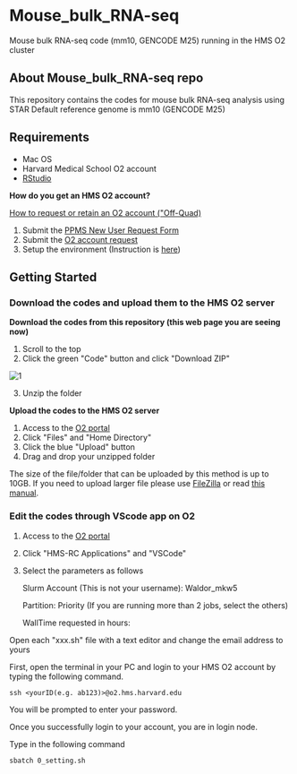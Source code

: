# Mouse_bulk_RNA-seq
Mouse bulk RNA-seq code (mm10, GENCODE M25) running in the HMS O2 cluster

## About Mouse_bulk_RNA-seq repo

This repository contains the codes for mouse bulk RNA-seq analysis using STAR
Default reference genome is mm10 (GENCODE M25)

## Requirements

* Mac OS
* Harvard Medical School O2 account
* [RStudio](https://posit.co/download/rstudio-desktop/)

**How do you get an HMS O2 account?**

[How to request or retain an O2 account ("Off-Quad)](https://harvardmed.atlassian.net/wiki/spaces/O2/pages/1918304257/How+to+request+or+retain+an+O2+account#%E2%80%9COff-Quad%E2%80%9D-(HMS-affiliate-hospital/institution)-Labs:)

1. Submit the [PPMS New User Request Form](https://ppms.us/harvard-hms/vdoc/?cont=on&pf=11&docid=30)
2. Submit the [O2 account request](https://harvardmed.service-now.com/stat?id=service_catalog_cards&sys_id=5165e1dbdb209050b642f27139961979&sysparm_category=991a7f2edb890c10b642f2713996196a&sysparm_catcardid=a5051476db0d0c10b642f2713996198d)
3. Setup the environment (Instruction is [here](https://www.dropbox.com/scl/fi/ghvubyrevu8w2oqd3yr98/20210107_HMSO2Setting.docx?rlkey=kkeepe31hgu3dp2mt7lv8g6qe&dl=0))

## Getting Started

### Download the codes and upload them to the HMS O2 server

**Download the codes from this repository (this web page you are seeing now)**

1. Scroll to the top
2. Click the green "Code" button and click "Download ZIP"

![1](https://github.com/hsgway/assets/blob/main/images/1.png)

3. Unzip the folder

**Upload the codes to the HMS O2 server**

1. Access to the [O2 portal](https://o2portal.rc.hms.harvard.edu)
2. Click "Files" and "Home Directory"
3. Click the blue "Upload" button
4. Drag and drop your unzipped folder

The size of the file/folder that can be uploaded by this method is up to 10GB. If you need to upload larger file please use [FileZilla](https://filezilla-project.org/) or read [this manual](https://harvardmed.atlassian.net/wiki/spaces/O2/pages/1588662157/File+Transfer#Graphical-tools).

### Edit the codes through VScode app on O2

1. Access to the [O2 portal](https://o2portal.rc.hms.harvard.edu)
2. Click "HMS-RC Applications" and "VSCode"
3. Select the parameters as follows

   Slurm Account (This is not your username): Waldor_mkw5
   
   Partition: Priority (If you are running more than 2 jobs, select the others)
   
   WallTime requested in hours: 

Open each "xxx.sh" file with a text editor and change the email address to yours


First, open the terminal in your PC and login to your HMS O2 account by typing the following command.
```
ssh <yourID(e.g. ab123)>@o2.hms.harvard.edu
```
You will be prompted to enter your password.

Once you successfully login to your account, you are in login node.

Type in the following command

```
sbatch 0_setting.sh
```


